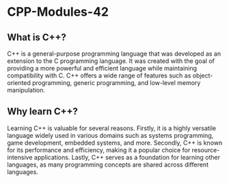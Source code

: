 # CPP-Modules-42
## What is C++?
C++ is a general-purpose programming language that was developed as an extension to the C programming language. It was created with the goal of providing a more powerful and efficient language while maintaining compatibility with C. C++ offers a wide range of features such as object-oriented programming, generic programming, and low-level memory manipulation.

## Why learn C++?
Learning C++ is valuable for several reasons. Firstly, it is a highly versatile language widely used in various domains such as systems programming, game development, embedded systems, and more. Secondly, C++ is known for its performance and efficiency, making it a popular choice for resource-intensive applications. Lastly, C++ serves as a foundation for learning other languages, as many programming concepts are shared across different languages.
